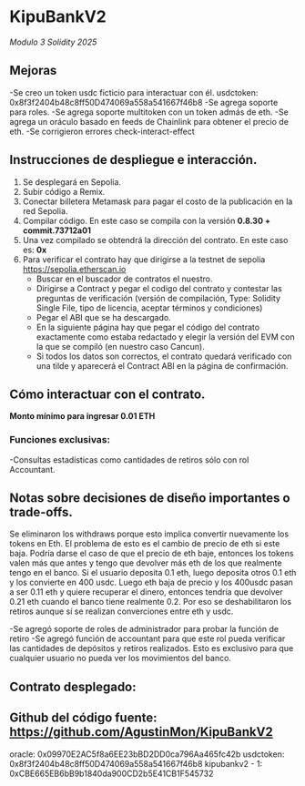 # KipuBankV2
*Modulo 3 Solidity 2025*


## Mejoras
-Se creo un token usdc ficticio para interactuar con él. usdctoken: 0x8f3f2404b48c8ff50D474069a558a541667f46b8
-Se agrega soporte para roles.
-Se agrega soporte multitoken con un token admás de eth.
-Se agrega un oráculo basado en feeds de Chainlink para obtener el precio de eth.
-Se corrigieron errores check-interact-effect

## Instrucciones de despliegue e interacción.
1. Se desplegará en Sepolia.
2. Subir código a Remix.
3. Conectar billetera Metamask para pagar el costo de la publicación en la red Sepolia.
4. Compilar código. En este caso se compila con la versión **0.8.30 + commit.73712a01**
5. Una vez compilado se obtendrá la dirección del contrato. En este caso es: **0x**
6. Para verificar el contrato hay que dirigirse a la testnet de sepolia https://sepolia.etherscan.io
    - Buscar en el buscador de contratos el nuestro.
    - Dirigirse a Contract y pegar el codigo del contrato y contestar las preguntas de verificación (versión de compilación, Type: Solidity Single File, tipo de licencia, aceptar términos y condiciones)
    - Pegar el ABI que se ha descargado.
    - En la siguiente página hay que pegar el código del contrato exactamente como estaba redactado y elegir la versión del EVM con la que se compiló (en nuestro caso Cancun).
    - Si todos los datos son correctos, el contrato quedará verificado con una tilde y aparecerá el Contract ABI en la página de confirmación.

## Cómo interactuar con el contrato.
   **Monto mínimo para ingresar 0.01 ETH**
### Funciones exclusivas:
-Consultas estadísticas como cantidades de retiros sólo con rol Accountant.


## Notas sobre decisiones de diseño importantes o trade-offs.
Se eliminaron los withdraws porque esto implica convertir nuevamente los tokens en Eth. 
El problema de esto es el cambio de precio de eth si este baja.
Podría darse el caso de que el precio de eth baje, entonces los tokens valen más que antes y tengo que devolver más eth de los que realmente tengo en el banco. Si el usuario deposita 0.1 eth, luego deposita otros 0.1 eth y los convierte en 400 usdc. Luego eth baja de precio y los 400usdc pasan a ser 0.11 eth y quiere recuperar el dinero, entonces tendría que devolver 0.21 eth cuando el banco tiene realmente 0.2.
Por eso se deshabilitaron los retiros aunque sí se realizan converciones entre eth y usdc.

-Se agregó soporte de roles de administrador para probar la función de retiro
-Se agregó función de accountant para que este rol pueda verificar las cantidades de depósitos y retiros realizados. Esto es exclusivo para que cualquier usuario no pueda ver los movimientos del banco.

## Contrato desplegado:
## Github del código fuente: https://github.com/AgustinMon/KipuBankV2


oracle: 0x09970E2AC5f8a6EE23bBD2DD0ca796Aa465fc42b
usdctoken: 0x8f3f2404b48c8ff50D474069a558a541667f46b8
kipubankv2 - 1: 0xCBE665EB6bB9b1840da900CD2b5E41CB1F545732
